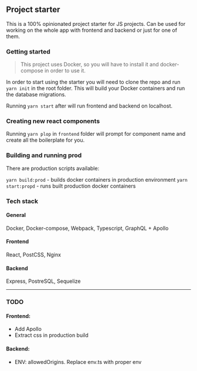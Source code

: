 ## Project starter

This is a 100% opinionated project starter for JS projects. 
Can be used for working on the whole app with frontend and backend or just for one of them.

### Getting started

> This project uses Docker, so you will have to install it and docker-compose in order to use it.

In order to start using the starter you will need to clone the repo and run `yarn init` in the root folder.
This will build your Docker containers and run the database migrations.

Running `yarn start` after will run frontend and backend on localhost.

### Creating new react components

Running `yarn plop` in `frontend` folder will prompt for component name and create all the boilerplate for you.

### Building and running prod

There are production scripts available:

`yarn build:prod` - builds docker containers in production environment
`yarn start:propd` - runs built production docker containers

### Tech stack

#### General
Docker, Docker-compose, Webpack, Typescript, GraphQL + Apollo

#### Frontend
React, PostCSS, Nginx

#### Backend
Express, PostreSQL, Sequelize

---

### TODO

#### Frontend:
- Add Apollo
- Extract css in production build

#### Backend:
- ENV: allowedOrigins. Replace env.ts with proper env

